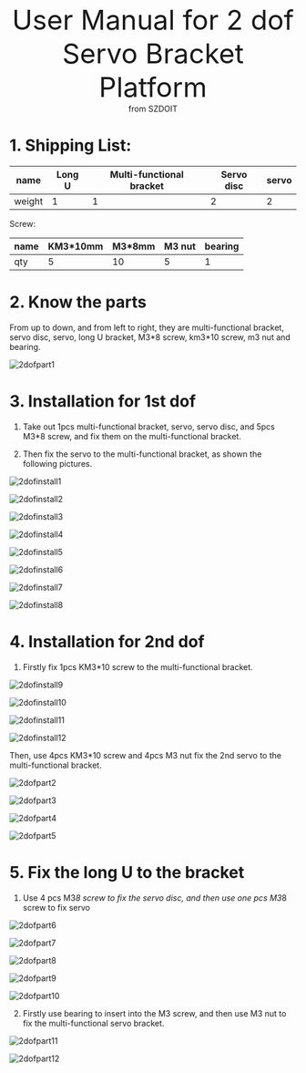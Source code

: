 <center> <font size=10> User Manual for 2 dof Servo Bracket Platform </font></center>

<center> from SZDOIT </center>


# 1. Shipping List:

| name   | Long U | Multi-functional bracket | Servo disc | servo |
| ------ | ------ | ------------------------ | ---------- | ----- |
| weight | 1      | 1                        | 2          | 2     |

 Screw:

| name | KM3*10mm | M3*8mm | M3 nut | bearing |
| ---- | -------- | ------ | ------ | ------- |
| qty  | 5        | 10     | 5      | 1       |

# 2. Know the parts

  From up to down, and from left to right, they are multi-functional bracket, servo disc, servo, long U bracket, M3\*8 screw, km3\*10 screw, m3 nut and bearing. 

![2dofpart1](https://github.com/SmartArduino/document/raw/master/docs/Robot/FrameChassis/2dofbracket/2dofpart1.png)

# 3. Installation for 1st dof

1) Take out 1pcs multi-functional bracket, servo, servo disc, and 5pcs M3*8 screw, and fix them on the multi-functional bracket.

2) Then fix the servo to the multi-functional bracket, as shown the following pictures. 

![2dofinstall1](https://github.com/SmartArduino/document/raw/master/docs/Robot/FrameChassis/2dofbracket/2dofinstall1.png)

![2dofinstall2](https://github.com/SmartArduino/document/raw/master/docs/Robot/FrameChassis/2dofbracket/2dofinstall2.png)

![2dofinstall3](https://github.com/SmartArduino/document/raw/master/docs/Robot/FrameChassis/2dofbracket/2dofinstall3.png)

![2dofinstall4](https://github.com/SmartArduino/document/raw/master/docs/Robot/FrameChassis/2dofbracket/2dofinstall4.png)

![2dofinstall5](https://github.com/SmartArduino/document/raw/master/docs/Robot/FrameChassis/2dofbracket/2dofinstall5.png)

![2dofinstall6](https://github.com/SmartArduino/document/raw/master/docs/Robot/FrameChassis/2dofbracket/2dofinstall6.png)

![2dofinstall7](https://github.com/SmartArduino/document/raw/master/docs/Robot/FrameChassis/2dofbracket/2dofinstall7.png)

![2dofinstall8](https://github.com/SmartArduino/document/raw/master/docs/Robot/FrameChassis/2dofbracket/2dofinstall8.png)

# 4. Installation for 2nd dof



1) Firstly fix 1pcs KM3*10 screw to the multi-functional bracket.

![2dofinstall9](https://github.com/SmartArduino/document/raw/master/docs/Robot/FrameChassis/2dofbracket/2dofinstall9.png)

![2dofinstall10](https://github.com/SmartArduino/document/raw/master/docs/Robot/FrameChassis/2dofbracket/2dofinstall10.png)

![2dofinstall11](https://github.com/SmartArduino/document/raw/master/docs/Robot/FrameChassis/2dofbracket/2dofinstall11.png)

![2dofinstall12](https://github.com/SmartArduino/document/raw/master/docs/Robot/FrameChassis/2dofbracket/2dofinstall12.png)

Then, use 4pcs KM3*10 screw and 4pcs M3 nut fix the 2nd servo to the multi-functional bracket. 

![2dofpart2](https://github.com/SmartArduino/document/raw/master/docs/Robot/FrameChassis/2dofbracket/2dofpart2.png)

![2dofpart3](https://github.com/SmartArduino/document/raw/master/docs/Robot/FrameChassis/2dofbracket/2dofpart3.png)

![2dofpart4](https://github.com/SmartArduino/document/raw/master/docs/Robot/FrameChassis/2dofbracket/2dofpart4.png)

![2dofpart5](https://github.com/SmartArduino/document/raw/master/docs/Robot/FrameChassis/2dofbracket/2dofpart5.png)

# 5. Fix the long U to the bracket

1) Use 4 pcs M3*8 screw to fix the servo disc, and then use one pcs M3*8 screw to fix servo

![2dofpart6](https://github.com/SmartArduino/document/raw/master/docs/Robot/FrameChassis/2dofbracket/2dofpart6.png)

![2dofpart7](https://github.com/SmartArduino/document/raw/master/docs/Robot/FrameChassis/2dofbracket/2dofpart7.png)

![2dofpart8](https://github.com/SmartArduino/document/raw/master/docs/Robot/FrameChassis/2dofbracket/2dofpart8.png)

![2dofpart9](https://github.com/SmartArduino/document/raw/master/docs/Robot/FrameChassis/2dofbracket/2dofpart9.png)

![2dofpart10](https://github.com/SmartArduino/document/raw/master/docs/Robot/FrameChassis/2dofbracket/2dofpart10.png)

2) Firstly use bearing to insert into the M3 screw, and then use M3 nut to fix the multi-functional servo bracket. 

![2dofpart11](https://github.com/SmartArduino/document/raw/master/docs/Robot/FrameChassis/2dofbracket/2dofpart11.png)

![2dofpart12](https://github.com/SmartArduino/document/raw/master/docs/Robot/FrameChassis/2dofbracket/2dofpart12.png)









